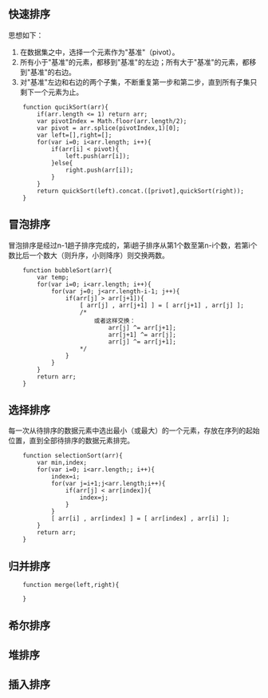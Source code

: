 ## 快速排序
思想如下：

1. 在数据集之中，选择一个元素作为"基准"（pivot）。
2. 所有小于"基准"的元素，都移到"基准"的左边；所有大于"基准"的元素，都移到"基准"的右边。
3. 对"基准"左边和右边的两个子集，不断重复第一步和第二步，直到所有子集只剩下一个元素为止。

```
	function qucikSort(arr){
		if(arr.length <= 1) return arr;
		var pivotIndex = Math.floor(arr.length/2);
		var pivot = arr.splice(pivotIndex,1)[0];
		var left=[],right=[];
		for(var i=0; i<arr.length; i++){
			if(arr[i] < pivot){
				left.push(arr[i]);
			}else{
				right.push(arr[i]);
			}
		}
		return quickSort(left).concat.([privot],quickSort(right));
	}
```
## 冒泡排序
冒泡排序是经过n-1趟子排序完成的，第i趟子排序从第1个数至第n-i个数，若第i个数比后一个数大（则升序，小则降序）则交换两数。

```
	function bubbleSort(arr){
		var temp;
		for(var i=0; i<arr.length; i++){
			for(var j=0; j<arr.length-i-1; j++){
				if(arr[j] > arr[j+1]){
					[ arr[j] , arr[j+1] ] = [ arr[j+1] , arr[j] ];
					/*
						或者这样交换：
							arr[j] ^= arr[j+1];
							arr[j+1] ^= arr[j];
							arr[j] ^= arr[j+1];
					*/
				}
			}
		}
		return arr;
	}
```
## 选择排序
每一次从待排序的数据元素中选出最小（或最大）的一个元素，存放在序列的起始位置，直到全部待排序的数据元素排完。 

```
	function selectionSort(arr){
		var min,index;
		for(var i=0; i<arr.length;; i++){
			index=i;
			for(var j=i+1;j<arr.length;i++){
				if(arr[j] < arr[index]){
					index=j;
				}
			}
			[ arr[i] , arr[index] ] = [ arr[index] , arr[i] ];
		}
		return arr;
	}
```
## 归并排序
```
	function merge(left,right){
		
	}
```
## 希尔排序
## 堆排序
## 插入排序